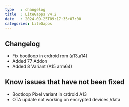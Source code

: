 ```yaml
---
type   : changelog
title  : LiteGapps v4.2
date   : 2024-09-25T09:17:35+07:00
categories: LiteGapps
---
```



## Changelog
- Fix bootloop in crdroid rom (a13,a14)
- Added 77 Addon
- Added 8 Variant (A15 arm64)



## Know issues that have not been fixed
- Bootloop Pixel variant in crdroid A13
- OTA update not working on encrypted devices /data
